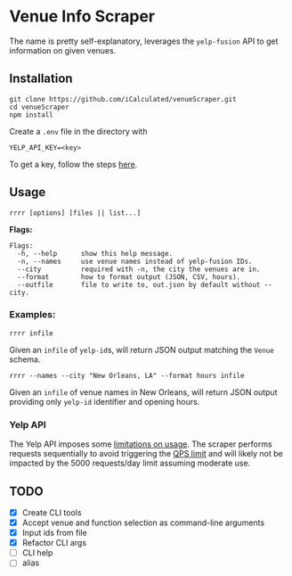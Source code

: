 # Venue Info Scraper

The name is pretty self-explanatory, leverages the `yelp-fusion` API to get information on given venues.

## Installation

```shell
git clone https://github.com/iCalculated/venueScraper.git
cd venueScraper
npm install
```

Create a `.env` file in the directory with

```
YELP_API_KEY=<key>
```

To get a key, follow the steps [here](https://www.yelp.com/developers/documentation/v3/authentication).

## Usage

```shell
rrrr [options] [files || list...]
```

**Flags:**

```
Flags:
  -h, --help      show this help message.
  -n, --names     use venue names instead of yelp-fusion IDs.
  --city          required with -n, the city the venues are in.
  --format        how to format output (JSON, CSV, hours).
  --outfile       file to write to, out.json by default without --city.
```
### Examples:

```
rrrr infile
```

Given an `infile` of `yelp-id`s, will return JSON output matching the `Venue` schema.

```
rrrr --names --city "New Orleans, LA" --format hours infile
```

Given an `infile` of venue names in New Orleans, will return JSON output providing only `yelp-id` identifier and opening hours.

### Yelp API

The Yelp API imposes some [limitations on usage](https://www.yelp.com/developers/documentation/v3/rate_limiting). The scraper performs requests sequentially to avoid triggering the [QPS limit](https://www.yelp.com/developers/documentation/v3/qps_rate_limiting) and will likely not be impacted by the 5000 requests/day limit assuming moderate use.

## TODO

- [X] Create CLI tools
- [X] Accept venue and function selection as command-line arguments
- [X] Input ids from file
- [X] Refactor CLI args
- [ ] CLI help
- [ ] alias